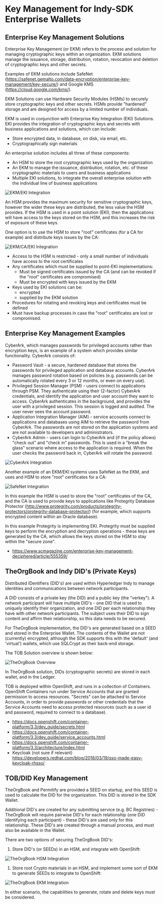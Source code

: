 
# Key Management for Indy-SDK Enterprise Wallets

## Enterprise Key Management Solutions

Enterprise Key Management (or EKM) refers to the process and solution for managing cryptographic keys within an organization.  EKM solutions manage the issuance, storage, distribution, rotation, revocation and deletion of cryptographic keys and other secrets.

Examples of EKM solutions include SafeNet (https://safenet.gemalto.com/data-encryption/enterprise-key-management/key-secure/) and Google KMS (https://cloud.google.com/kms/).

EKM Solutions can use Hardware Security Modules (HSMs) to securely store cryptographic keys and other secrets.  HSMs provide "hardened" storage and are designed for access by a limited number of individuals.

EKM is used in conjunction with Enterprise Key Integration (EKI) Solutions.  EKI provides the integration of cryptographic keys and secrets with business applications and solutions, which can include:

* Store encrypted data, in database, on disk, via email, etc.
* Cryptographically sign materials

An enterprise solution includes all three of these components:

* An HSM to store the root cryptographic keys used by the organization
* An EKM to manage the issuance, distribution, rotation, etc. of these cryptographic materials to users and business applications
* Multiple EKI solutions, to integrate the overall enterprise solution with the individual line of business applications

![EKM/EKI Integration](https://github.com/ianco/indy-sdk/raw/ew_wallet_dev/doc/wallet/ekm-overview.png "EKM/EKI Integration")

An HSM provides the maximum security for sensitive cryptographic keys, however the wider these keys are distributed, the less value the HSM provides.  If the HSM is used in a point solution (EKI), then the applications will have access to the keys stored on the HSM, and this increases the risk of exposure of these keys.

One option is to use the HSM to store "root" certificates (for a CA for example) and distribute keys issues by the CA:

![EKM/CA/EKI Integration](https://github.com/ianco/indy-sdk/raw/ew_wallet_dev/doc/wallet/ekm-overview2.png "EKM/CA/EKI Integration")

* Access to the HSM is restricted - only a small number of individuals have access to the root certificates
* Any certificates which must be supplied to point-EKI implementations:
    * Must be signed certificates issued by the CA (and can be revoked if the "root" certificates are compromised)
    * Must be encrypted with keys issued by the EKM
* Keys used by EKI solutions can be:
    * encrypted
    * supplied by the EKM solution
* Procedures for rotating and revoking keys and certificates must be defined
* Must have backup processes in case the "root" certificates are lost or compromised.

## Enterprise Key Management Examples

CyberArk, which manages passwords for privileged accounts rather than encryption keys, is an example of a system which provides similar functionality.  CyberArk consists of:

* Password Vault - a secure, hardened database that stores the passwords for privileged application and database accounts.  CyberArk manages password rotation based on policies (e.g. passwords can be automatically rotated every 3 or 12 months, or even on every use).
* Privileged Session Manager (PSM) - users connect to applications through PSM.  They authenticate using their (2-factor) CyberArk credentials, and identify the application and user account they want to access.  CyberArk authenticates in the background, and provides the user with a privileged session.  This session is logged and audited.  The user never sees the account password.
* Application Integration Manager (AIM) - service accounts connect to applications and databases using AIM to retrieve the password from CyberArk.  The passwords are not stored on the application systems and are not available to developers and administrators.
* CyberArk Admin - users can login to CyberArk and (if the policy allows) "check out" and "check in" passwords.  This is used in a "break the glass" scenario where access to the application is required.  When the user checks the password back in, CyberArk will rotate the password.

![CyberArk Integration](https://github.com/ianco/indy-sdk/raw/ew_wallet_dev/doc/wallet/cyberark-overview.png "CyberArk Integration")

Another example of an EKM/EKI systems uses SafeNet as the EKM, and uses and HSM to store "root" certificates for a CA:

![SafeNet Integration](https://github.com/ianco/indy-sdk/raw/ew_wallet_dev/doc/wallet/safenet-overview.png "SafeNet Integration")

In this example the HSM is used to store the "root" certificates of the CA, and the CA is used to provide keys to applications like Protegrity Database Protector (http://www.protegrity.com/products/protegrity-protectors/protegrity-database-protector/) (for example, which supports encrypted content within an Oracle database).  

In this example Protegrity is implementing EKI.  Protegrity must be supplied keys to perform the encryption and decryption operations - these keys are generated by the CA, which allows the keys stored on the HSM to stay within the "secure zone".

* https://www.scmagazine.com/enterprise-key-management-deciphered/article/555359/

## TheOrgBook and Indy DID's (Private Keys)

Distributed IDentifiers (DID's) are used within Hyperledger Indy to manage identities and communications between network participants.

A DID consists of a private key (the DID) and a public key (the "verkey").  A network participant will have multiple DID's - one DID that is used to uniquely identify their organization, and one DID per each relationship they have with other network participants.  The subject uses their DID to sign content and affirm their relationship, so this data needs to be secured.

For TheOrgBook implementation, the DID's are generated based on a SEED and stored in the Enterprise Wallet.  The contents of the Wallet are not (currently) encrypted, although the SDK supports this with the 'default' (and 'virtual') wallets, which use SQLCrypt as their back-end storage.

The TOB Solution overview is shown below:

![TheOrgBook Overview](https://github.com/ianco/indy-sdk/raw/ew_wallet_dev/doc/wallet/tob-overview.png "TheOrgBook Overview")

In TheOrgBook solution, DIDs (cryptographic secrets) are stored in each wallet, and in the Ledger.

TOB is deployed within OpenShift, and runs in a collection of Containers.  OpenShift Containers run under Service Accounts that are granted permission to access resources.  "Secrets" can be attached to Service Accounts, in order to provide passwords or other credentials that the Service Accounts need to access protected resources (such as a user id and password, required to connect to a database).

* https://docs.openshift.com/container-platform/3.3/dev_guide/secrets.html
* https://docs.openshift.com/container-platform/3.3/dev_guide/service_accounts.html
* https://docs.openshift.com/container-platform/3.3/architecture/index.html
* Keycloak (not sure if relevant) https://developers.redhat.com/blog/2018/03/19/sso-made-easy-keycloak-rhsso/

## TOB/DID Key Management

TheOrgBook and Permitify are provided a SEED on startup, and this SEED is used to calculate the DID for the organization.  This DID is stored in the SDK Wallet.

Additional DID's are created for any submitting service (e.g. BC Registries) - TheOrgBook will require pairwise DID's for each relationship (one DID identifying each participant) - these DID's are used only for this relationship.  These DID's are created through a manual process, and must also be available in the Wallet.

There are two options of securing TheOrgBook DID's:

1. Store DID's (or SEEDs) in an HSM, and integrate with OpenShift:

![TheOrgBook HSM Integration](https://github.com/ianco/indy-sdk/raw/ew_wallet_dev/doc/wallet/tob-integrate-1.png "TheOrgBook HSM Integration")

1. Store root Crypto materials in an HSM, and implement some sort of EKM to generate SEEDs to integrate to OpenShift:

![TheOrgBook EKM Integration](https://github.com/ianco/indy-sdk/raw/ew_wallet_dev/doc/wallet/tob-integrate-2.png "TheOrgBook EKM Integration")

In either scenario, the capabilities to generate, rotate and delete keys must be considered.
